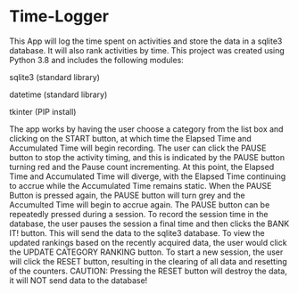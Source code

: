 # Time-Logger
This App will log the time spent on activities and store the data in a sqlite3 database.  It will also rank activities by time.
This project was created using Python 3.8 and includes the following modules:

sqlite3 (standard library)

datetime (standard library)

tkinter (PIP install)

The app works by having the user choose a category from the list box and clicking on the START button, at which time the Elapsed 
Time and Accumulated Time will begin recording.  The user can click the PAUSE button to stop the activity timing, and this is 
indicated by the PAUSE button turning red and the Pause count incrementing. At this point, the Elapsed Time and Accumulated Time 
will diverge, with the Elapsed Time continuing to accrue while the Accumulated Time remains static.  When the PAUSE Button is 
pressed again, the PAUSE button will turn grey and the Accumulted Time will begin to accrue again.  The PAUSE button can be repeatedly
pressed during a session.  To record the session time in the database, the user pauses the session a final time and then 
clicks the BANK IT! button.  This will send the data to the sqlite3 database.  To view the updated rankings based on the recently 
acquired data, the user would click the UPDATE CATEGORY RANKING button.  To start a new session, the user will click the RESET button, 
resulting in the clearing of all data and resetting of the counters. CAUTION: Pressing the RESET button will destroy the data, it will
NOT send data to the database!
